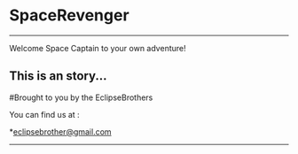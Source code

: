 # SpaceRevenger
----------------

  Welcome Space Captain to your own adventure!
 
 This is an story...
-----------------------------------

#Brought to you by the EclipseBrothers 

You can find us at : 

  *eclipsebrother@gmail.com
  
-------------------------------------
